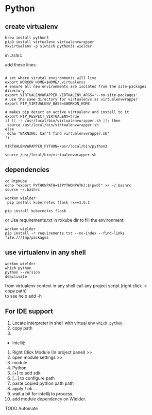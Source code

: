 
Python
=

create virtualenv
-
 ```
 brew install python3
 pip3 install virtualenv virtualenvwrapper
 mkvirtualenv -p $(which python3) wielder
 ```
 in .zshrc
 
 add these lines:
 
```
  
# set where virutal environments will live
export WORKON_HOME=$HOME/.virtualenvs
# ensure all new environments are isolated from the site-packages directory
export VIRTUALENVWRAPPER_VIRTUALENV_ARGS='--no-site-packages'
# use the same directory for virtualenvs as virtualenvwrapper
export PIP_VIRTUALENV_BASE=$WORKON_HOME

# makes pip detect an active virtualenv and install to it
export PIP_RESPECT_VIRTUALENV=true
if [[ -r /usr/local/bin/virtualenvwrapper.sh ]]; then
 source /usr/local/bin/virtualenvwrapper.sh
else
 echo "WARNING: Can't find virtualenvwrapper.sh"
fi
 
VIRTUALENVWRAPPER_PYTHON=/usr/local/bin/python3
 
source /usr/local/bin/virtualenvwrapper.sh
  ```
 
dependencies
-
 ```
 cd RtpKube
 echo "export PYTHONPATH=$(PYTHONPATH):$(pwd)" >> ~/.bashrc
 source ~/.bashrc
 ```

 ```
 workon wielder
  pip install kubernetes flask rx==1.6.1

 pip install kubernetes flask
 ```
or Use requirements.txt in rxkube dir to fill the environment:
 
 ```
 workon wielder
 pip install -r requirements.txt --no-index --find-links file:///tmp/packages
 ```

 
use virtualenv in any shell
-
 ```
 workon wielder
 which python 
 python --version
 deactivate
 ```
from virtualenv context in any shell call any project script (right click -> copy path)  
to see help add -h 

 
For IDE support
-
 1. Locate interpreter in shell with virtual env ```which python```
 1. copy path
 1. 
 + Intellij:
  1. Right Click Module (In project panel) >> 
  1. open module settings >> 
  1. module 
  1. Python 
  1. [+] to add sdk
  1. [...] to configure path
  1. paste copied python path path
  1. apply / ok ...
  1. wait a bit for intellij to process.
  1. add module dependency on Wielder.
  
  



TODO Automate